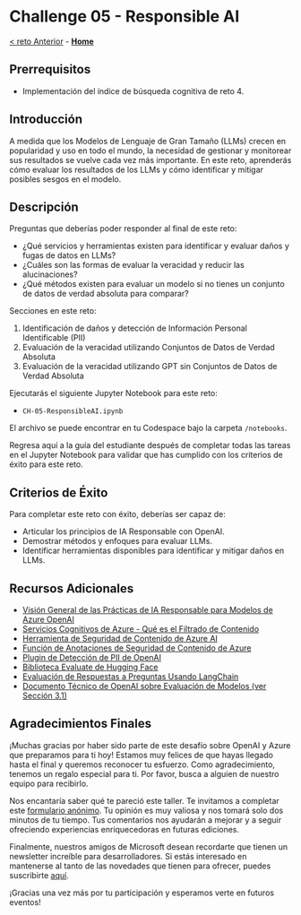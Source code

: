 # Challenge 05 - Responsible AI

[< reto Anterior](./Challenge-04.md) - **[Home](../README.md)**

## Prerrequisitos

- Implementación del índice de búsqueda cognitiva de reto 4.

## Introducción

A medida que los Modelos de Lenguaje de Gran Tamaño (LLMs) crecen en popularidad y uso en todo el mundo, la necesidad de gestionar y monitorear sus resultados se vuelve cada vez más importante. En este reto, aprenderás cómo evaluar los resultados de los LLMs y cómo identificar y mitigar posibles sesgos en el modelo.

## Descripción

Preguntas que deberías poder responder al final de este reto:
- ¿Qué servicios y herramientas existen para identificar y evaluar daños y fugas de datos en LLMs?
- ¿Cuáles son las formas de evaluar la veracidad y reducir las alucinaciones?
- ¿Qué métodos existen para evaluar un modelo si no tienes un conjunto de datos de verdad absoluta para comparar?

Secciones en este reto:
1. Identificación de daños y detección de Información Personal Identificable (PII)
2. Evaluación de la veracidad utilizando Conjuntos de Datos de Verdad Absoluta
3. Evaluación de la veracidad utilizando GPT sin Conjuntos de Datos de Verdad Absoluta

Ejecutarás el siguiente Jupyter Notebook para este reto:

- `CH-05-ResponsibleAI.ipynb`

El archivo se puede encontrar en tu Codespace bajo la carpeta `/notebooks`.

Regresa aquí a la guía del estudiante después de completar todas las tareas en el Jupyter Notebook para validar que has cumplido con los criterios de éxito para este reto.

## Criterios de Éxito

Para completar este reto con éxito, deberías ser capaz de:
- Articular los principios de IA Responsable con OpenAI.
- Demostrar métodos y enfoques para evaluar LLMs.
- Identificar herramientas disponibles para identificar y mitigar daños en LLMs.

## Recursos Adicionales

- [Visión General de las Prácticas de IA Responsable para Modelos de Azure OpenAI](https://learn.microsoft.com/en-us/legal/cognitive-services/openai/overview)
- [Servicios Cognitivos de Azure - Qué es el Filtrado de Contenido](https://learn.microsoft.com/en-us/azure/cognitive-services/openai/concepts/content-filter)
- [Herramienta de Seguridad de Contenido de Azure AI](https://learn.microsoft.com/en-us/azure/cognitive-services/content-safety/overview)
- [Función de Anotaciones de Seguridad de Contenido de Azure](https://learn.microsoft.com/en-us/azure/cognitive-services/openai/concepts/content-filter#annotations-preview)
- [Plugin de Detección de PII de OpenAI](https://github.com/openai/chatgpt-retrieval-plugin/tree/main#plugins)
- [Biblioteca Evaluate de Hugging Face](https://huggingface.co/docs/evaluate/index)
- [Evaluación de Respuestas a Preguntas Usando LangChain](https://python.langchain.com/en/latest/use_cases/evaluation/qa_generation.html)
- [Documento Técnico de OpenAI sobre Evaluación de Modelos (ver Sección 3.1)](https://cdn.openai.com/papers/gpt-4-system-card.pdf)


## Agradecimientos Finales

¡Muchas gracias por haber sido parte de este desafío sobre OpenAI y Azure que preparamos para ti hoy! Estamos muy felices de que hayas llegado hasta el final y queremos reconocer tu esfuerzo. Como agradecimiento, tenemos un regalo especial para ti. Por favor, busca a alguien de nuestro equipo para recibirlo.

Nos encantaría saber qué te pareció este taller. Te invitamos a completar este [formulario anónimo](https://docs.google.com/forms/d/e/1FAIpQLSfQNftvozuCRmnuSOvPWaa6hYvc0FfUxu7VH6wLUuJ8upOU2A/viewform). Tu opinión es muy valiosa y nos tomará solo dos minutos de tu tiempo. Tus comentarios nos ayudarán a mejorar y a seguir ofreciendo experiencias enriquecedoras en futuras ediciones.

Finalmente, nuestros amigos de Microsoft desean recordarte que tienen un newsletter increíble para desarrolladores. Si estás interesado en mantenerse al tanto de las novedades que tienen para ofrecer, puedes suscribirte [aquí](https://aka.ms/AAqcy98).

¡Gracias una vez más por tu participación y esperamos verte en futuros eventos!
